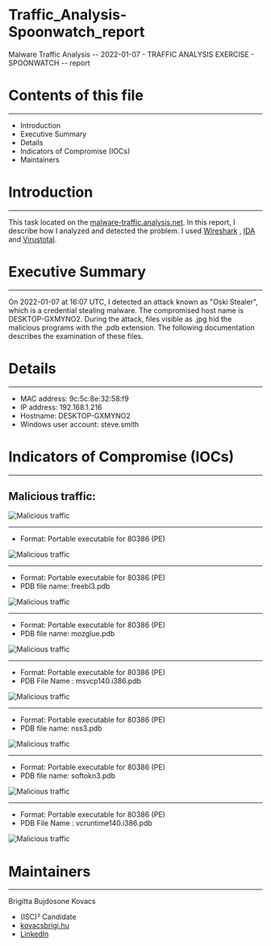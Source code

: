 # Traffic_Analysis-Spoonwatch_report
Malware Traffic Analysis -- 2022-01-07 - TRAFFIC ANALYSIS EXERCISE - SPOONWATCH -- report

# Contents of this file
***
- Introduction
- Executive Summary
- Details
- Indicators of Compromise (IOCs)
- Maintainers

# Introduction
***
This task located on the [malware-traffic.analysis.net](https://www.malware-traffic-analysis.net/2022/01/07/index.html). 
 In this report, I describe how I analyzed and detected the problem. I used [Wireshark](https://www.wireshark.org/) , [IDA](https://hex-rays.com/ida-pro/) and [Virustotal](https://www.virustotal.com/gui/home/upload). 

# Executive Summary
***

On 2022-01-07 at 16:07 UTC, I detected an attack known as "Oski Stealer", which is a credential stealing malware. The compromised host name is DESKTOP-GXMYNO2. During the attack, files visible as .jpg hid the malicious programs with the .pdb extension. The following documentation describes the examination of these files.


# Details
***

- MAC address: 9c:5c:8e:32:58:f9
- IP address: 192.168.1.216
- Hostname: DESKTOP-GXMYNO2 
- Windows user account: steve.smith 

# Indicators of Compromise (IOCs)
***
## Malicious traffic:

![Malicious traffic](https://github.com/igi711/Traffic_Analysis-Spoonwatch_report/blob/main/3.png)
 
***
 
 - Format: Portable executable for 80386 (PE)

 
![Malicious traffic](https://github.com/igi711/Traffic_Analysis-Spoonwatch_report/blob/main/18.png)

***

- Format: Portable executable for 80386 (PE)
- PDB file name: freebl3.pdb

![Malicious traffic](https://github.com/igi711/Traffic_Analysis-Spoonwatch_report/blob/main/17.png)

***

- Format: Portable executable for 80386 (PE)
- PDB file name: mozglue.pdb

![Malicious traffic](https://github.com/igi711/Traffic_Analysis-Spoonwatch_report/blob/main/16.png)

***

- Format: Portable executable for 80386 (PE)
- PDB File Name : msvcp140.i386.pdb

![Malicious traffic](https://github.com/igi711/Traffic_Analysis-Spoonwatch_report/blob/main/15.png)

***

- Format: Portable executable for 80386 (PE)
- PDB file name: nss3.pdb

![Malicious traffic](https://github.com/igi711/Traffic_Analysis-Spoonwatch_report/blob/main/14.png)
 
 ***
 
 - Format: Portable executable for 80386 (PE)
 - PDB file name: softokn3.pdb
 
 ![Malicious traffic](https://github.com/igi711/Traffic_Analysis-Spoonwatch_report/blob/main/13.png)
  
  ***
  
 - Format: Portable executable for 80386 (PE)
 - PDB File Name : vcruntime140.i386.pdb
   
 ![Malicious traffic](https://github.com/igi711/Traffic_Analysis-Spoonwatch_report/blob/main/12.png)

    
# Maintainers
***
Brigitta Bujdosone Kovacs 
- (ISC)² Candidate
- [kovacsbrigi.hu](https://kovacsbrigi.hu/) 
- [LinkedIn](https://www.linkedin.com/in/bujdos%C3%B3n%C3%A9-brigi-3698a5242/)
